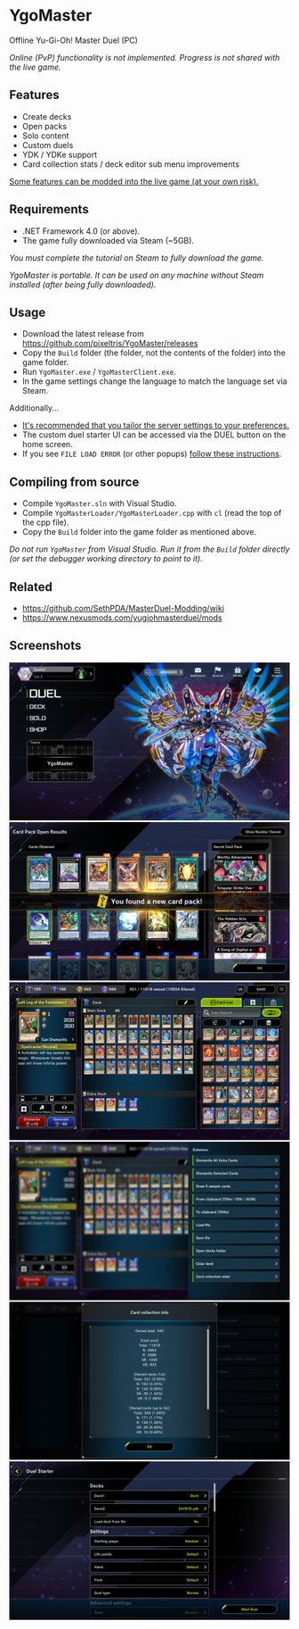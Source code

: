 # YgoMaster

Offline Yu-Gi-Oh! Master Duel (PC)

*Online (PvP) functionality is not implemented. Progress is not shared with the live game.*

## Features

- Create decks
- Open packs
- Solo content
- Custom duels
- YDK / YDKe support
- Card collection stats / deck editor sub menu improvements

[Some features can be modded into the live game (at your own risk).](LiveMods.md)

## Requirements

- .NET Framework 4.0 (or above).
- The game fully downloaded via Steam (~5GB).

*You must complete the tutorial on Steam to fully download the game.*

*YgoMaster is portable. It can be used on any machine without Steam installed (after being fully downloaded).*

## Usage

- Download the latest release from https://github.com/pixeltris/YgoMaster/releases
- Copy the `Build` folder (the folder, not the contents of the folder) into the game folder.
- Run `YgoMaster.exe` / `YgoMasterClient.exe`.
- In the game settings change the language to match the language set via Steam.

Additionally...

- [It's recommended that you tailor the server settings to your preferences.](Docs/Settings.md)
- The custom duel starter UI can be accessed via the DUEL button on the home screen.
- If you see `FILE LOAD ERROR` (or other popups) [follow these instructions](Docs/FileLoadError.md).

## Compiling from source

- Compile `YgoMaster.sln` with Visual Studio.
- Compile `YgoMasterLoader/YgoMasterLoader.cpp` with `cl` (read the top of the cpp file).
- Copy the `Build` folder into the game folder as mentioned above.

*Do not run `YgoMaster` from Visual Studio. Run it from the `Build` folder directly (or set the debugger working directory to point to it).*

## Related

- https://github.com/SethPDA/MasterDuel-Modding/wiki
- https://www.nexusmods.com/yugiohmasterduel/mods

## Screenshots

![Alt text](Docs/Pics/ss1.png)
![Alt text](Docs/Pics/ss2.png)
![Alt text](Docs/Pics/ss3.png)
![Alt text](Docs/Pics/ss4.png)
![Alt text](Docs/Pics/ss5.png)
![Alt text](Docs/Pics/ss6.png)